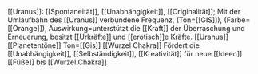 [[Uranus]]: [[Spontaneität]], [[Unabhängigkeit]], [[Originalität]]; Mit der Umlaufbahn des [[Uranus]] verbundene Frequenz, (Ton=[[GIS]]), (Farbe=[[Orange]]), Auswirkung=unterstützt die [[Kraft]] der Überraschung und Erneuerung, besitzt [[Urkräfte]] und [[erotisch]]e Kräfte.
[[Uranus]]
[[Planetentöne]]
Ton=[[Gis]]
[[Wurzel Chakra]]
Fördert die [[Unabhängigkeit]], [[Selbständigkeit]], [[Kreativität]] für neue [[Ideen]]
[[Füße]] bis [[Wurzel Chakra]]
